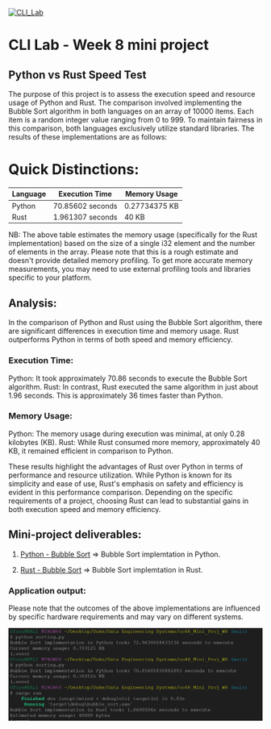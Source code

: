 [![CLI_Lab](https://github.com/nogibjj/oo46_Mini_Proj_W8/actions/workflows/cicd.yml/badge.svg)][def]

# CLI Lab - Week 8 mini project

## Python vs Rust Speed Test
The purpose of this project is to assess the execution speed and resource usage of Python and Rust. The comparison involved implementing the Bubble Sort algorithm in both languages on an array of 10000 items. Each item is a random integer value ranging from 0 to 999. To maintain fairness in this comparison, both languages exclusively utilize standard libraries.
The results of these implementations are as follows:

# Quick Distinctions:
| Language | Execution Time    | Memory Usage |
|----------|-------------------|--------------|
| Python   | 70.85602 seconds  | 0.27734375 KB| 
| Rust     | 1.961307 seconds  | 40 KB        |

NB: The above table estimates the memory usage (specifically for the Rust implementation) based on the size of a single i32 element and the number of elements in the array. Please note that this is a rough estimate and doesn't provide detailed memory profiling. To get more accurate memory measurements, you may need to use external profiling tools and libraries specific to your platform.

## Analysis:
In the comparison of Python and Rust using the Bubble Sort algorithm, there are significant differences in execution time and memory usage. Rust outperforms Python in terms of both speed and memory efficiency.

### Execution Time:

Python: It took approximately 70.86 seconds to execute the Bubble Sort algorithm.
Rust: In contrast, Rust executed the same algorithm in just about 1.96 seconds. This is approximately 36 times faster than Python.

### Memory Usage:

Python: The memory usage during execution was minimal, at only 0.28 kilobytes (KB).
Rust: While Rust consumed more memory, approximately 40 KB, it remained efficient in comparison to Python.

These results highlight the advantages of Rust over Python in terms of performance and resource utilization. While Python is known for its simplicity and ease of use, Rust's emphasis on safety and efficiency is evident in this performance comparison. Depending on the specific requirements of a project, choosing Rust can lead to substantial gains in both execution speed and memory efficiency.

## Mini-project deliverables:

1. [Python - Bubble Sort](https://github.com/nogibjj/oo46_Mini_Proj_W8/blob/main/sorting.py) => Bubble Sort implemtation in Python.

2. [Rust - Bubble Sort](https://github.com/nogibjj/oo46_Mini_Proj_W8/blob/main/src/main.rs) => Bubble Sort implemtation in Rust.

### Application output:
Please note that the outcomes of the above implementations are influenced by specific hardware requirements and may vary on different systems.

![Output](output.png)


[def]: https://github.com/nogibjj/oo46_Mini_Proj_W8/actions/workflows/cicd.yml
